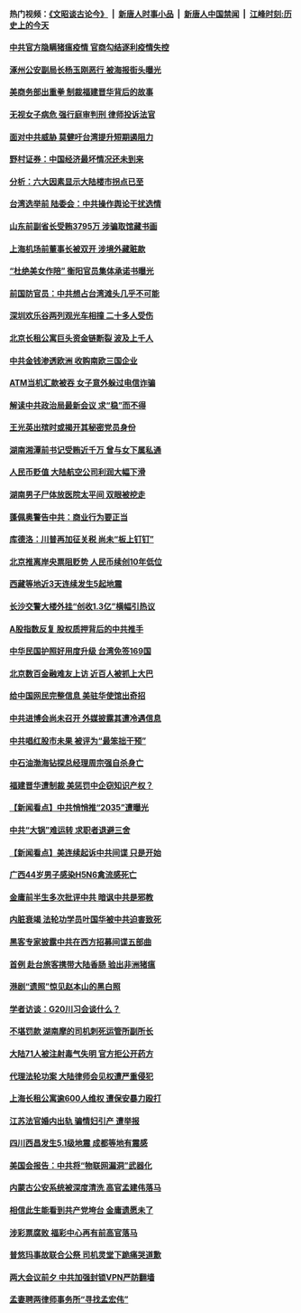 #### 热门视频：[《文昭谈古论今》](https://github.com/gfw-breaker/wenzhao/blob/master/README.md?t=11011533) &nbsp;|&nbsp; [新唐人时事小品](https://github.com/gfw-breaker/ntdtv-comedy/blob/master/README.md?t=11011533) &nbsp;|&nbsp; [新唐人中国禁闻](https://github.com/gfw-breaker/ntdtv-news/blob/master/README.md?t=11011533) &nbsp;|&nbsp; [江峰时刻:历史上的今天](https://github.com/gfw-breaker/today-in-history/blob/master/README.md?t=11011533) 

#### [中共官方隐瞒猪瘟疫情 官商勾结逐利疫情失控](../pages/nsc413/n10824029.md?t=11011533) 

#### [涿州公安副局长杨玉刚恶行 被海报街头曝光](../pages/nsc413/n10820106.md?t=11011533) 


#### [美商务部出重拳 制裁福建晋华背后的故事](../pages/nsc413/n10821975.md?t=11011533) 

#### [无视女子病危 强行庭审判刑 律师投诉法官](../pages/nsc413/n10821112.md?t=11011533) 

#### [面对中共威胁 莫健吁台湾提升短期遏阻力](../pages/nsc413/n10823590.md?t=11011533) 

#### [野村证券：中国经济最坏情况还未到来](../pages/nsc413/n10823517.md?t=11011533) 

#### [分析：六大因素显示大陆楼市拐点已至](../pages/nsc413/n10822681.md?t=11011533) 

#### [台湾选举前 陆委会：中共操作舆论干扰选情](../pages/nsc413/n10823325.md?t=11011533) 

#### [山东前副省长受贿3795万 涉骗取馆藏书画](../pages/nsc413/n10823315.md?t=11011533) 

#### [上海机场前董事长被双开 涉境外藏赃款](../pages/nsc413/n10823276.md?t=11011533) 

#### [“杜绝美女作陪” 衡阳官员集体承诺书曝光](../pages/nsc413/n10823283.md?t=11011533) 

#### [前国防官员：中共想占台湾滩头几乎不可能](../pages/nsc413/n10823184.md?t=11011533) 

#### [深圳欢乐谷两列观光车相撞 二十多人受伤](../pages/nsc413/n10822966.md?t=11011533) 

#### [北京长租公寓巨头资金链断裂 波及上千人](../pages/nsc413/n10823015.md?t=11011533) 

#### [中共金钱渗透欧洲 收购南欧三国企业](../pages/nsc413/n10822401.md?t=11011533) 

#### [ATM当机汇款被吞 女子意外躲过电信诈骗](../pages/nsc413/n10822962.md?t=11011533) 

#### [解读中共政治局最新会议 求“稳”而不得](../pages/nsc413/n10822408.md?t=11011533) 

#### [王光英出殡时或揭开其秘密党员身份](../pages/nsc413/n10822591.md?t=11011533) 

#### [湖南湘潭前书记受贿近千万 曾与女下属私通](../pages/nsc413/n10822776.md?t=11011533) 

#### [人民币贬值 大陆航空公司利润大幅下滑](../pages/nsc413/n10822180.md?t=11011533) 

#### [湖南男子尸体放医院太平间 双眼被挖走](../pages/nsc413/n10822478.md?t=11011533) 

#### [蓬佩奥警告中共：商业行为要正当](../pages/nsc413/n10822236.md?t=11011533) 

#### [库德洛：川普再加征关税 尚未“板上钉钉”](../pages/nsc413/n10822598.md?t=11011533) 

#### [北京推离岸央票阻贬势 人民币续创10年低位](../pages/nsc413/n10821908.md?t=11011533) 

#### [西藏等地近3天连续发生5起地震](../pages/nsc413/n10822412.md?t=11011533) 

#### [长沙交警大楼外挂“创收1.3亿”横幅引热议](../pages/nsc413/n10821723.md?t=11011533) 

#### [A股指数反复 股权质押背后的中共推手](../pages/nsc413/n10818080.md?t=11011533) 

#### [中华民国护照好用度升级 台湾免签169国](../pages/nsc413/n10822318.md?t=11011533) 


#### [北京数百金融难友上访 近百人被抓上大巴](../pages/nsc413/n10821944.md?t=11011533) 

#### [给中国网民完整信息 美驻华使馆出奇招](../pages/nsc413/n10821989.md?t=11011533) 

#### [中共进博会尚未召开 外媒披露其遭冷遇信息](../pages/nsc413/n10821326.md?t=11011533) 

#### [中共唱红股市未果  被评为“最笨拙干预”](../pages/nsc413/n10821857.md?t=11011533) 

#### [中石油渤海钻探总经理周宗强自杀身亡](../pages/nsc413/n10821789.md?t=11011533) 

#### [福建晋华遭制裁  美惩罚中企窃知识产权？](../pages/nsc413/n10821271.md?t=11011533) 

#### [【新闻看点】中共悄悄推“2035”遭曝光](../pages/nsc413/n10821631.md?t=11011533) 

#### [中共“大锅”难运转 求职者退避三舍](../pages/nsc413/n10821611.md?t=11011533) 

#### [【新闻看点】美连续起诉中共间谍 只是开始](../pages/nsc413/n10821204.md?t=11011533) 

#### [广西44岁男子感染H5N6禽流感死亡](../pages/nsc413/n10821742.md?t=11011533) 

#### [金庸前半生多次批评中共 暗讽中共是邪教](../pages/nsc413/n10821154.md?t=11011533) 

#### [内脏衰竭 法轮功学员叶国华被中共迫害致死](../pages/nsc413/n10820956.md?t=11011533) 

#### [黑客专家披露中共在西方招募间谍五部曲](../pages/nsc413/n10821516.md?t=11011533) 

#### [首例  赴台旅客携带大陆香肠 验出非洲猪瘟](../pages/nsc413/n10821621.md?t=11011533) 

#### [港剧“遗照”惊见赵本山的黑白照](../pages/nsc413/n10821538.md?t=11011533) 

#### [学者访谈：G20川习会谈什么？](../pages/nsc413/n10821410.md?t=11011533) 

#### [不堪罚款 湖南摩的司机刺死运管所副所长](../pages/nsc413/n10821374.md?t=11011533) 

#### [大陆71人被注射毒气失明 官方拒公开药方](../pages/nsc413/n10821365.md?t=11011533) 

#### [代理法轮功案 大陆律师会见权遭严重侵犯](../pages/nsc413/n10820324.md?t=11011533) 


#### [上海长租公寓逾600人维权 遭保安暴力殴打](../pages/nsc413/n10820044.md?t=11011533) 

#### [江苏法官婚内出轨 骗情妇引产 遭举报](../pages/nsc413/n10820894.md?t=11011533) 

#### [四川西昌发生5.1级地震 成都等地有震感](../pages/nsc413/n10820923.md?t=11011533) 

#### [美国会报告：中共将“物联网漏洞”武器化](../pages/nsc413/n10818464.md?t=11011533) 

#### [内蒙古公安系统被深度清洗 高官孟建伟落马](../pages/nsc413/n10820713.md?t=11011533) 

#### [相信此生能看到共产党垮台 金庸遗愿未了](../pages/nsc413/n10820825.md?t=11011533) 

#### [涉彩票腐败 福彩中心再有前高官落马](../pages/nsc413/n10820463.md?t=11011533) 

#### [普悠玛事故联合公祭 司机灵堂下跪痛哭道歉](../pages/nsc413/n10820476.md?t=11011533) 

#### [两大会议前夕 中共加强封锁VPN严防翻墙](../pages/nsc413/n10819874.md?t=11011533) 

#### [孟妻聘两律师事务所“寻找孟宏伟”](../pages/nsc413/n10820031.md?t=11011533) 

